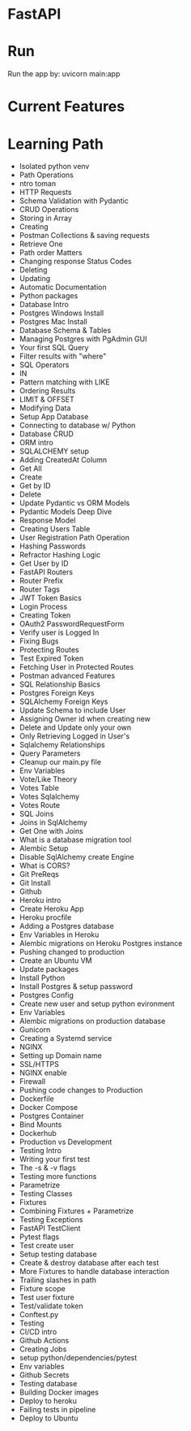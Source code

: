 # FastAPI
# Run
Run the app by: uvicorn main:app

# Current Features

# Learning Path

- Isolated python venv
- Path Operations
- ntro toman
- HTTP Requests
- Schema Validation with Pydantic
- CRUD Operations
- Storing in Array
- Creating
- Postman Collections & saving requests
- Retrieve One
- Path order Matters
- Changing response Status Codes
- Deleting
- Updating
- Automatic Documentation
- Python packages
- Database Intro
- Postgres Windows Install
- Postgres Mac Install
- Database Schema & Tables
- Managing Postgres with PgAdmin GUI
- Your first SQL Query
- Filter results with "where"
- SQL Operators
- IN
- Pattern matching with LIKE
- Ordering Results
- LIMIT & OFFSET
- Modifying Data
- Setup App Database
- Connecting to database w/ Python
- Database CRUD
- ORM intro
- SQLALCHEMY setup
- Adding CreatedAt Column
- Get All
- Create
- Get by ID
- Delete
- Update
Pydantic vs ORM Models
- Pydantic Models Deep Dive
- Response Model
- Creating Users Table
- User Registration Path Operation
- Hashing Passwords
- Refractor Hashing Logic
- Get User by ID
- FastAPI Routers
- Router Prefix
- Router Tags
- JWT Token Basics
- Login Process  
- Creating Token
- OAuth2 PasswordRequestForm
- Verify user is Logged In
- Fixing Bugs
- Protecting Routes
- Test Expired Token
- Fetching User in Protected Routes
- Postman advanced Features
- SQL Relationship Basics
- Postgres Foreign Keys
- SQLAlchemy Foreign Keys
- Update Schema to include User
- Assigning Owner id when creating new
- Delete and Update only your own
- Only Retrieving Logged in User's
- Sqlalchemy Relationships
- Query Parameters
- Cleanup our main.py file
- Env Variables
- Vote/Like Theory
- Votes Table
- Votes Sqlalchemy
- Votes Route
- SQL Joins
- Joins in SqlAlchemy
- Get One with Joins
- What is a database migration tool
- Alembic Setup
- Disable SqlAlchemy create Engine
- What is CORS?
- Git PreReqs
- Git Install
- Github
- Heroku intro
- Create Heroku App
- Heroku procfile
- Adding a Postgres database
- Env Variables in Heroku
- Alembic migrations on Heroku Postgres instance
- Pushing changed to production
- Create an Ubuntu VM
- Update packages
- Install Python
- Install Postgres & setup password
- Postgres Config
- Create new user and setup python evironment
- Env Variables
- Alembic migrations on production database
- Gunicorn
- Creating a Systemd service
- NGINX
- Setting up Domain name
- SSL/HTTPS
- NGINX enable
- Firewall
- Pushing code changes to Production
- Dockerfile
- Docker Compose
- Postgres Container
- Bind Mounts
- Dockerhub
- Production vs Development
- Testing Intro
- Writing your first test
- The -s & -v flags
- Testing more functions
- Parametrize
- Testing Classes
- Fixtures
- Combining Fixtures + Parametrize
- Testing Exceptions
- FastAPI TestClient
- Pytest flags
- Test create user
- Setup testing database
- Create & destroy database after each test
- More Fixtures to handle database interaction
- Trailing slashes in path
- Fixture scope
- Test user fixture
- Test/validate token
- Conftest.py
- Testing
- CI/CD intro
- Github Actions
- Creating Jobs
- setup python/dependencies/pytest
- Env variables
- Github Secrets
- Testing database
- Building Docker images
- Deploy to heroku
- Failing tests in pipeline
- Deploy to Ubuntu
